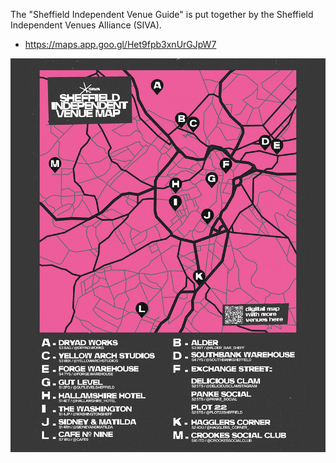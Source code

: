 The "Sheffield Independent Venue Guide" is put together by the Sheffield Independent Venues Alliance (SIVA).

- <https://maps.app.goo.gl/Het9fpb3xnUrGJpW7>

![picture of map with venues listed on it](images/independent_venues.jpg)
